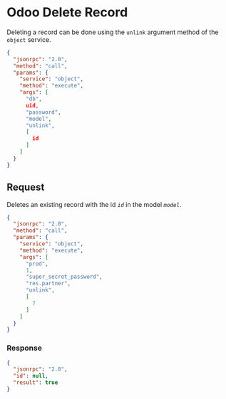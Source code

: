 # Odoo Delete Record

Deleting a record can be done using the `unlink` argument method of the `object` service.

``` json title="Method"
{
  "jsonrpc": "2.0",
  "method": "call",
  "params": {
    "service": "object",
    "method": "execute",
    "args": [
      "db",
      uid,
      "password",
      "model",
      "unlink",
      [
        id
      ]
    ]
  }
}
```

## Request

Deletes an existing record with the id *`id`* in the model *`model`*.

``` json title="Request body"
{
  "jsonrpc": "2.0",
  "method": "call",
  "params": {
    "service": "object",
    "method": "execute",
    "args": [
      "prod",
      1,
      "super_secret_password",
      "res.partner",
      "unlink",
      [
        7
      ]
    ]
  }
}
```

### Response

``` json title="Response body"
{
  "jsonrpc": "2.0",
  "id": null,
  "result": true
}
```
